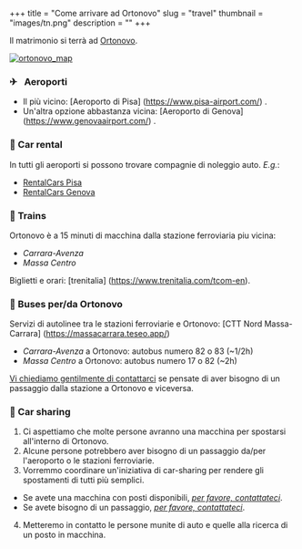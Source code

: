 +++
title = "Come arrivare ad Ortonovo"
slug = "travel"
thumbnail = "images/tn.png"
description = ""
+++

Il matrimonio si terrà ad [Ortonovo](https://it.wikipedia.org/wiki/Ortonovo).

<a target="_blank" rel="noopener noreferrer" href="http://umap.openstreetmap.fr/en/map/cp2019_288748#9/44.2009/10.4370"><img src="img/ortonovo_airports.png" alt="ortonovo_map"></a>

### <span class='iconsize'>✈</span>  &ensp;Aeroporti

* Il più vicino: [Aeroporto di Pisa] (https://www.pisa-airport.com/) .
* Un'altra opzione abbastanza vicina: [Aeroporto di Genova] (https://www.genovaairport.com/) .

### <span class='iconsize'>🚗</span> Car rental
In tutti gli aeroporti si possono trovare compagnie di noleggio auto. _E.g._:

* [RentalCars Pisa](https://www.rentalcars.com/en/airport/it/psa/?affiliateCode=msn_new_row&preflang=en&label=msn-39uoIQWB6JCk1jN0bmR29w-76003781912160&adcamp=Airports%20-%20Italy&adco=cpc&utm_medium=cpc&utm_source=bing&utm_term=39uoIQWB6JCk1jN0bmR29w&msclkid=2448ee6968a91d729680b22ddf26963c) 
* [RentalCars Genova](https://www.rentalcars.com/en/airport/ch/gva/?affiliateCode=msn_new_row&preflang=en&label=msn-pFOrQvR3ih4LFY6aMxwlFQ-75591465074382&adcamp=Airports%20-%20Switzerland&adco=cpc&utm_medium=cpc&utm_source=bing&utm_term=pFOrQvR3ih4LFY6aMxwlFQ&msclkid=d14e75a5c2921bf865d829e17544448e) 

### <span class='iconsize'>🚂</span> Trains
Ortonovo è a 15 minuti di macchina dalla stazione ferroviaria piu vicina:

* _Carrara-Avenza_ 
* _Massa Centro_

Biglietti e orari: [trenitalia] (https://www.trenitalia.com/tcom-en).

### <span class='iconsize'>🚌</span> Buses per/da Ortonovo

Servizi di autolinee tra le stazioni ferroviarie e Ortonovo: [CTT Nord Massa-Carrara] (https://massacarrara.teseo.app/)

* _Carrara-Avenza_ a Ortonovo: autobus numero 82 o 83 (~1/2h)
* _Massa Centro_ a Ortonovo: autobus numero 17 o 82  (~2h)

[Vi chiediamo gentilmente di contattarci](mailto:caviranipots@gmail.com) se pensate di aver bisogno di un passaggio dalla stazione a Ortonovo e viceversa.

### <span class='iconsize'>&#129309;</span> Car sharing
1. Ci aspettiamo che molte persone avranno una macchina per spostarsi all'interno di Ortonovo.
2. Alcune persone potrebbero aver bisogno di un passaggio da/per l'aeroporto o le stazioni ferroviarie.
3. Vorremmo coordinare un'iniziativa di car-sharing per rendere gli spostamenti di tutti più semplici.
  * Se avete una macchina con posti disponibili, *[per favore, contattateci](https://docs.google.com/forms/d/e/1FAIpQLScJLmbVqMeDLjNyuYsAIG8bULhX4dJW82KQXiBOjhvQg18REA/viewform?usp=sf_link)*.
  * Se avete bisogno di un passaggio, *[per favore, contattateci](https://docs.google.com/forms/d/e/1FAIpQLSeNe8Y8DdOuJftMdVe_Y9ZdNUVcMvt7PFnieALL51_XCOfb5A/viewform?usp=sf_link)*.
4. Metteremo in contatto le persone munite di auto e quelle alla ricerca di un posto in macchina.
